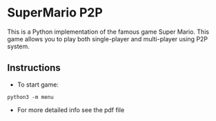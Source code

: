 # SuperMario P2P

This is a Python implementation of the famous game Super Mario. 
This game allows you to play both single-player and multi-player using P2P system.

## Instructions
- To start game:
```
python3 -m menu
```

- For more detailed info see the pdf file
